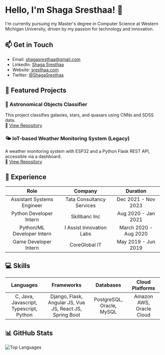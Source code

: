 # Hello, I'm Shaga Sresthaa! 👋

I'm currently pursuing my Master's degree in Computer Science at Western Michigan University, driven by my passion for technology and innovation.

## 📫 Get in Touch

- Email: [shagasresthaa@gmail.com](mailto:shagasresthaa@gmail.com)
- LinkedIn: [Shaga Sresthaa](https://www.linkedin.com/in/shaga-sresthaa/)
- Website: [sresthaa.com](https://www.sresthaa.com)
- Twitter: [@ShagaSresthaa](https://twitter.com/ShagaSresthaa)

## 🌟 Featured Projects

### 🌌 Astronomical Objects Classifier
This project classifies galaxies, stars, and quasars using CNNs and SDSS data.  
🔗 [View Repository](https://github.com/Shagasresthaa/AstronomicalObjectsClassifier)

### 🌤 IoT-based Weather Monitoring System (Legacy)
A weather monitoring system with ESP32 and a Python Flask REST API, accessible via a dashboard.  
🔗 [View Repository](https://github.com/Shagasresthaa/IoT-based-Weather-Monitoring-System/tree/legacy)

## 💼 Experience

| Role | Company | Duration |
|:------:|:---------:|:----------:|
| Assistant Systems Engineer | Tata Consultancy Services | Dec 2021 - Nov 2023 |
| Python Developer Intern | Skillbanc Inc | Aug 2020 - Jan 2021 |
| Python/ML Developer Intern | I Assist Innovation Labs | March 2020 - Aug 2020 |
| Game Developer Intern | CoreGlobal IT | May 2019 - Jun 2019 |

## 💻 Skills

| Languages | Frameworks | Databases | Cloud Platforms |
|:---------:|:----------:|:---------:|:---------------:|
| C, Java, Javascript, Typescript, Python | Django, Flask, Angular JS, Vue JS, React JS, Spring Boot | PostgreSQL, Oracle, MySQL | Amazon AWS, Oracle Cloud |

## 📊 GitHub Stats

![Top Languages](https://github-readme-stats.vercel.app/api/top-langs/?username=Shagasresthaa&layout=compact&hide=jupyter%20notebook)
